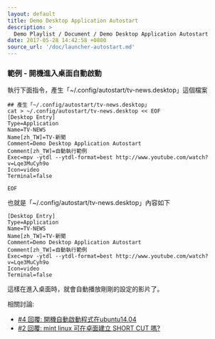 ```yaml
---
layout: default
title: Demo Desktop Application Autostart
description: >
  Demo Playlist / Document / Demo Desktop Application Autostart
date: 2017-05-28 14:42:58 +0800
source_url: '/doc/launcher-autostart.md'
---
```



### 範例 - 開機進入桌面自動啟動

執行下面指令，產生「~/.config/autostart/tv-news.desktop」這個檔案

```
## 產生「~/.config/autostart/tv-news.desktop」
cat > ~/.config/autostart/tv-news.desktop << EOF
[Desktop Entry]
Type=Application
Name=TV-NEWS
Name[zh_TW]=TV-新聞
Comment=Demo Desktop Application Autostart
Comment[zh_TW]=自動執行範例
Exec=mpv -ytdl --ytdl-format=best http://www.youtube.com/watch?v=Lqe3MuCyh9o
Icon=video
Terminal=false

EOF

```

也就是「~/.config/autostart/tv-news.desktop」內容如下

```
[Desktop Entry]
Type=Application
Name=TV-NEWS
Name[zh_TW]=TV-新聞
Comment=Demo Desktop Application Autostart
Comment[zh_TW]=自動執行範例
Exec=mpv -ytdl --ytdl-format=best http://www.youtube.com/watch?v=Lqe3MuCyh9o
Icon=video
Terminal=false

```

這樣在進入桌面時，就會自動播放剛剛的設定的影片了。

相關討論:

* [#4 回覆: 開機自動啟動程式在ubuntu14.04](https://www.ubuntu-tw.org/modules/newbb/viewtopic.php?post_id=357524#forumpost357524)
* [#2 回覆: mint linux 可在卓面建立 SHORT CUT 嗎?](https://www.ubuntu-tw.org/modules/newbb/viewtopic.php?post_id=355496#forumpost355496)
